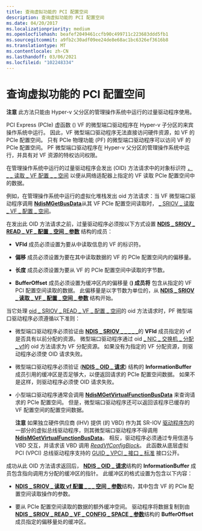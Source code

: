 ```yaml
---
title: 查询虚拟功能的 PCI 配置空间
description: 查询虚拟功能的 PCI 配置空间
ms.date: 04/20/2017
ms.localizationpriority: medium
ms.openlocfilehash: beafef2049461ccfb90c499711c223683ddd5fb1
ms.sourcegitcommit: a9fb2c30adf09ee24de8e68ac1bc6326ef3616b8
ms.translationtype: MT
ms.contentlocale: zh-CN
ms.lasthandoff: 03/06/2021
ms.locfileid: "102248334"
---
```

# <a name="querying-the-pci-configuration-space-for-a-virtual-function"></a>查询虚拟功能的 PCI 配置空间

**注意** 此方法只能由 Hyper-v 父分区的管理操作系统中运行的过量驱动程序使用。

PCI Express (PCIe) 虚函数 () VF 的微型端口驱动程序在 Hyper-v 子分区的来宾操作系统中运行。 因此，VF 微型端口驱动程序无法直接访问硬件资源，如 VF 的 PCIe 配置空间。 只有 PCIe 物理功能 (PF) 的微型端口驱动程序可以访问 VF 的 PCIe 配置空间。 PF 微型端口驱动程序在 Hyper-v 父分区的管理操作系统中运行，并具有对 VF 资源的特权访问权限。

在管理操作系统中运行的过量驱动程序会发出 (OID) 方法请求中的对象标识符 [， \_ \_ 读取 \_ VF 配置 \_ \_ 空间](./oid-sriov-read-vf-config-space.md) 以便从网络适配器上指定的 VF 读取 PCIe 配置空间中的数据。

例如，在管理操作系统中运行的虚拟化堆栈发出 oid 方法请求：当 VF 微型端口驱动程序调用 [**NdisMGetBusData**](/windows-hardware/drivers/ddi/ndis/nf-ndis-ndismgetbusdata)从其 VF PCIe 配置空间读取时， [ \_ SRIOV \_ 读取 \_ VF \_ 配置 \_ 空间](./oid-sriov-read-vf-config-space.md)。

在发出此 OID 方法请求之前，过量驱动程序必须按以下方式设置 [**NDIS \_ SRIOV \_ READ \_ VF \_ 配置 \_ 空间 \_ 参数**](/windows-hardware/drivers/ddi/ntddndis/ns-ntddndis-_ndis_sriov_read_vf_config_space_parameters) 结构的成员：

-   **VFId** 成员必须设置为要从中读取信息的 VF 的标识符。

-   **偏移** 成员必须设置为要在其中读取数据的 VF 的 PCIe 配置空间内的偏移量。

-   **长度** 成员必须设置为要从 VF 的 PCIe 配置空间中读取的字节数。

-   **BufferOffset** 成员必须设置为缓冲区内的偏移量 (**) 成员将** 包含从指定的 VF PCI 配置空间读取的数据。 此偏移量是以字节数为单位的，从 [**NDIS \_ SRIOV \_ 读取 \_ VF \_ 配置 \_ 空间 \_ 参数**](/windows-hardware/drivers/ddi/ntddndis/ns-ntddndis-_ndis_sriov_read_vf_config_space_parameters) 结构开始。

当它处理 [oid \_ SRIOV \_ READ \_ VF \_ 配置 \_ 空间](./oid-sriov-read-vf-config-space.md)的 oid 方法请求时，PF 微型端口驱动程序必须遵循以下准则：

-   微型端口驱动程序必须验证由 [**NDIS \_ SRIOV \_ \_ \_ \_ \_**](/windows-hardware/drivers/ddi/ntddndis/ns-ntddndis-_ndis_sriov_read_vf_config_space_parameters)的 **VFId** 成员指定的 vf 是否具有以前分配的资源。 微型端口驱动程序通过 oid [ \_ NIC \_ 交换机 \_ 分配 \_ vf](./oid-nic-switch-allocate-vf.md)的 oid 方法请求为 VF 分配资源。 如果没有为指定的 VF 分配资源，则驱动程序必须使 OID 请求失败。

-   微型端口驱动程序必须验证 ([**NDIS \_ OID \_ 请求**](/windows-hardware/drivers/ddi/oidrequest/ns-oidrequest-ndis_oid_request)) 结构的 **InformationBuffer** 成员引用的缓冲区是否足够大，以便返回请求的 PCIe 配置空间数据。 如果不是这样，则驱动程序必须使 OID 请求失败。
-   小型端口驱动程序通常会调用 [**NdisMGetVirtualFunctionBusData**](/windows-hardware/drivers/ddi/ndis/nf-ndis-ndismgetvirtualfunctionbusdata) 来查询请求的 PCIe 配置空间。 但是，微型端口驱动程序还可以返回该程序已缓存的 VF 配置空间的配置空间数据。

    **注意**  如果独立硬件供应商 (IHV) 提供 (的 VBD) 作为其 SR-IOV [驱动程序包](../install/driver-packages.md)的一部分的虚拟总线驱动程序，则其微型端口驱动程序不得调用 [**NdisMGetVirtualFunctionBusData**](/windows-hardware/drivers/ddi/ndis/nf-ndis-ndismgetvirtualfunctionbusdata)。 相反，驱动程序必须通过专用信道与 VBD 交互，并请求该 VBD 调用 [*ReadVfConfigBlock*](/previous-versions/windows/hardware/drivers/hh439637(v=vs.85))。 此函数从底层虚拟 PCI (VPCI) 总线驱动程序支持的 [GUID \_ VPCI \_ 接口 \_ 标准](https://msdn.microsoft.com/library/windows/hardware/hh451146) 接口公开。

     

成功从此 OID 方法请求返回后， [**NDIS \_ OID \_ 请求**](/windows-hardware/drivers/ddi/oidrequest/ns-oidrequest-ndis_oid_request)结构的 **InformationBuffer** 成员包含指向调用方分配的缓冲区的指针。 此缓冲区的格式设置为包含以下内容：

-   [**NDIS \_ SRIOV \_ 读取 vf 配置 \_ \_ \_ 空间 \_ 参数**](/windows-hardware/drivers/ddi/ntddndis/ns-ntddndis-_ndis_sriov_read_vf_config_space_parameters)结构，其中包含 VF 的 PCIe 配置空间读取操作的参数。

-   要从 PCIe 配置空间读取的数据的额外缓冲空间。 驱动程序将数据复制到由 [**NDIS \_ SRIOV \_ READ \_ VF \_ CONFIG \_ SPACE \_ 参数**](/windows-hardware/drivers/ddi/ntddndis/ns-ntddndis-_ndis_sriov_read_vf_config_space_parameters)结构的 **BufferOffset** 成员指定的偏移量处的缓冲区。

 

